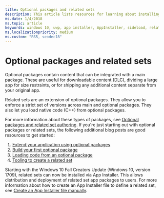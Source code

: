 ```yaml
---
title: Optional packages and related sets
description: This article lists resources for learning about installing related sets via App Installer.
ms.date: 1/4/2018
ms.topic: article
keywords: windows 10, uwp, app installer, AppInstaller, sideload, related set, optional packages
ms.localizationpriority: medium
ms.custom: "RS5, seodec18"
---
```


# Optional packages and related sets

Optional packages contain content that can be integrated with a main package. These are useful for downloadable content (DLC), dividing a large app for size restraints, or for shipping any additional content separate from your original app.

Related sets are an extension of optional packages. They allow you to enforce a strict set of versions across main and optional packages. They also let you load native code (C++) from optional packages.

For more information about these types of packages, see [Optional packages and related set authoring](https://docs.microsoft.com/windows/uwp/packaging/optional-packages). If you're just starting out with optional packages or related sets, the following additional blog posts are good resources to get started:

1.  [Extend your application using optional packages](https://blogs.msdn.microsoft.com/appinstaller/2017/04/05/uwpoptionalpackages/)
2.  [Build your first optional package](https://blogs.msdn.microsoft.com/appinstaller/2017/05/09/build-your-first-optional-package/)
3.  [Loading code from an optional package](https://blogs.msdn.microsoft.com/appinstaller/2017/05/11/loading-code-from-an-optional-package/)
4.  [Tooling to create a related set](https://blogs.msdn.microsoft.com/appinstaller/2017/05/12/tooling-to-create-a-related-set/)

Starting with the Windows 10 Fall Creators Update (Windows 10, version 1709), related sets can now be installed via App Installer. This allows distribution and deployment of related set app packages to users. For more information about how to create an App Installer file to define a related set, see [Create an App Installer file manually](how-to-create-appinstaller-file.md).

